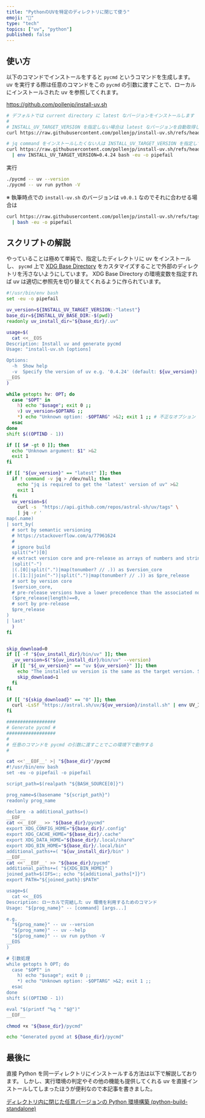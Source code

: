 ```yaml
---
title: "PythonのUVを特定のディレクトリに閉じて使う"
emoji: "🐍"
type: "tech"
topics: ["uv", "python"]
published: false
---
```


## 使い方

以下のコマンドでインストールをすると `pycmd` というコマンドを生成します。
uv を実行する際は任意のコマンドをこの `pycmd` の引数に渡すことで、ローカルにインストールされた uv を参照してくれます。

https://github.com/pollenjp/install-uv.sh

```sh
# デフォルトでは current directory に latest なバージョンをインストールします
#
# INSTALL_UV_TARGET_VERSION を指定しない場合は latest なバージョンを自動取得しますが jq command が必要です
curl https://raw.githubusercontent.com/pollenjp/install-uv.sh/refs/heads/main/install-uv.sh | env bash -eu -o pipefail

# jq command をインストールしたくない人は INSTALL_UV_TARGET_VERSION を指定してください
curl https://raw.githubusercontent.com/pollenjp/install-uv.sh/refs/heads/main/install-uv.sh \
  | env INSTALL_UV_TARGET_VERSION=0.4.24 bash -eu -o pipefail
```

実行

```sh
./pycmd -- uv --version
./pycmd -- uv run python -V
```

※ 執筆時点での `install-uv.sh` のバージョンは `v0.0.1` なのでそれに合わせる場合は

```sh
curl https://raw.githubusercontent.com/pollenjp/install-uv.sh/refs/tags/v0.0.1/install-uv.sh \
  | bash -eu -o pipefail
```

## スクリプトの解説

やっていることは極めて単純で、指定したディレクトリに uv をインストールし、 `pycmd` 上で [XDG Base Directory](https://specifications.freedesktop.org/basedir-spec/latest/) をカスタマイズすることで外部のディレクトリを汚さないようにしています。
XDG Base Directory の環境変数を指定すれば uv は適切に参照先を切り替えてくれるように作られています。

```sh
#!/usr/bin/env bash
set -eu -o pipefail

uv_version=${INSTALL_UV_TARGET_VERSION:-"latest"}
base_dir=${INSTALL_UV_BASE_DIR:-$(pwd)}
readonly uv_install_dir="${base_dir}/.uv"

usage=$(
  cat <<__EOS
Description: Install uv and generate pycmd
Usage: "install-uv.sh [options]

Options:
  -h  Show help
  -v  Specify the version of uv e.g. '0.4.24' (default: ${uv_version})
__EOS
)

while getopts hv: OPT; do
  case "$OPT" in
    h) echo "$usage"; exit 0 ;;
    v) uv_version=$OPTARG ;;
    *) echo "Unknown option: -$OPTARG" >&2; exit 1 ;; # 不正なオプション (OPT = ?)
  esac
done
shift $((OPTIND - 1))

if [[ $# -gt 0 ]]; then
  echo "Unknown argument: $1" >&2
  exit 1
fi

if [[ "${uv_version}" == "latest" ]]; then
  if ! command -v jq > /dev/null; then
    echo "jq is required to get the 'latest' version of uv" >&2
    exit 1
  fi
  uv_version=$(
    curl -s  "https://api.github.com/repos/astral-sh/uv/tags" \
    | jq -r '
map(.name)
| sort_by(
  # sort by semantic versioning
  # https://stackoverflow.com/a/77961624
  #
  # ignore build
  split("+")[0]
  # extract version core and pre-release as arrays of numbers and strings
  |split("-")
  |(.[0]|split(".")|map(tonumber? // .)) as $version_core
  |(.[1:]|join("-")|split(".")|map(tonumber? // .)) as $pre_release
  # sort by version core
  |$version_core,
  # pre-release versions have a lower precedence than the associated normal version
  ($pre_release|length)==0,
  # sort by pre-release
  $pre_release
)
| last'
  )
fi


skip_download=0
if [[ -f "${uv_install_dir}/bin/uv" ]]; then
  _uv_version=$("${uv_install_dir}/bin/uv" --version)
  if [[ "${_uv_version}" == "uv ${uv_version}" ]]; then
    echo "The installed uv version is the same as the target version. Skip download."
    skip_download=1
  fi
fi

if [[ "${skip_download}" == "0" ]]; then
  curl -LsSf "https://astral.sh/uv/${uv_version}/install.sh" | env UV_INSTALL_DIR="${uv_install_dir}" INSTALLER_NO_MODIFY_PATH=1 sh
fi

##################
# Generate pycmd #
##################
#
# 任意のコマンドを pycmd の引数に渡すことでこの環境下で動作する
#

cat <<'__EOF__' >| "${base_dir}"/pycmd
#!/usr/bin/env bash
set -eu -o pipefail -o pipefail

script_path=$(realpath "${BASH_SOURCE[0]}")

prog_name=$(basename "${script_path}")
readonly prog_name

declare -a additional_paths=()
__EOF__
cat <<__EOF__ >> "${base_dir}/pycmd"
export XDG_CONFIG_HOME="${base_dir}/.config"
export XDG_CACHE_HOME="${base_dir}/.cache"
export XDG_DATA_HOME="${base_dir}/.local/share"
export XDG_BIN_HOME="${base_dir}/.local/bin"
additional_paths+=( "${uv_install_dir}/bin" )
__EOF__
cat <<'__EOF__' >> "${base_dir}/pycmd"
additional_paths+=( "${XDG_BIN_HOME}" )
joined_path=$(IFS=:; echo "${additional_paths[*]}")
export PATH="${joined_path}:$PATH"

usage=$(
  cat <<__EOS
Description: ローカルで完結した uv 環境を利用するためのコマンド
Usage: "${prog_name}" -- [command] [args...]

e.g.
  "${prog_name}" -- uv --version
  "${prog_name}" -- uv --help
  "${prog_name}" -- uv run python -V
__EOS
)

# 引数処理
while getopts h OPT; do
  case "$OPT" in
    h) echo "$usage"; exit 0 ;;
    *) echo "Unknown option: -$OPTARG" >&2; exit 1 ;;
  esac
done
shift $((OPTIND - 1))

eval "$(printf "%q " "$@")"
__EOF__

chmod +x "${base_dir}/pycmd"

echo "Generated pycmd at ${base_dir}/pycmd"
```

## 最後に

直接 Python を同一ディレクトリにインストールする方法は以下で解説しております。 しかし、実行環境の判定やその他の機能も提供してくれる uv を直接インストールしてしまったほうが便利なので本記事を書きました。

[ディレクトリ内に閉じた任意バージョンの Python 環境構築 (python-build-standalone)](https://zenn.dev/pollenjp/articles/2024-06-27-install-python-at-directory)

